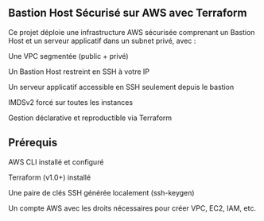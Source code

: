 ## Bastion Host Sécurisé sur AWS avec Terraform
Ce projet déploie une infrastructure AWS sécurisée comprenant un Bastion Host et un serveur applicatif dans un subnet privé, avec :

Une VPC segmentée (public + privé)

Un Bastion Host restreint en SSH à votre IP

Un serveur applicatif accessible en SSH seulement depuis le bastion

IMDSv2 forcé sur toutes les instances

Gestion déclarative et reproductible via Terraform

## Prérequis
AWS CLI installé et configuré

Terraform (v1.0+) installé

Une paire de clés SSH générée localement (ssh-keygen)

Un compte AWS avec les droits nécessaires pour créer VPC, EC2, IAM, etc.
